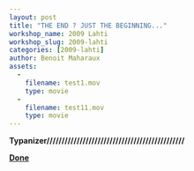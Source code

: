```yaml
---
layout: post
title: "THE END ? JUST THE BEGINNING..."
workshop_name: 2009 Lahti
workshop_slug: 2009-lahti
categories: [2009-lahti]
author: Benoit Maharaux
assets:
  -
    filename: test1.mov
    type: movie
  -
    filename: test11.mov
    type: movie
---
```

<strong>Typanizer//////////////////////////////////////////////</strong>

<span style="color: #551a8b; font-weight: bold; text-decoration: underline;"><a href="http://workshops.nodebox.net/2009/wp-content/uploads/test1.mov"></a><a href="http://workshops.nodebox.net/2009/wp-content/uploads/test11.mov">Done</a></span>
